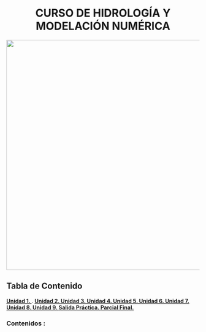 # <h1 align="center"> CURSO DE HIDROLOGÍA Y MODELACIÓN NUMÉRICA 

<p align="center">
  <img src="https://github.com/user-attachments/assets/833c7222-cf2d-45de-8e90-2c246d014131"width="600">
</p> 


## Tabla de Contenido

**[Unidad 1. ](#Unidad-1-Introducción-y-Balance-Hídrico)**.
**[Unidad 2. ](#Precipitación-y-Nieve)**
**[Unidad 3. ](#Unidad-1-Interacción-entre-las-aguas-superficiales-y-las-aguas-subterráneas-y-su-impacto-en-las-planicies-de-inundación)**
**[Unidad 4. ](#Unidad-1-Interacción-entre-las-aguas-superficiales-y-las-aguas-subterráneas-y-su-impacto-en-las-planicies-de-inundación)**
**[Unidad 5. ](#Unidad-1-Interacción-entre-las-aguas-superficiales-y-las-aguas-subterráneas-y-su-impacto-en-las-planicies-de-inundación)**
**[Unidad 6. ](#Unidad-1-Interacción-entre-las-aguas-superficiales-y-las-aguas-subterráneas-y-su-impacto-en-las-planicies-de-inundación)**
**[Unidad 7. ](#Unidad-1-Interacción-entre-las-aguas-superficiales-y-las-aguas-subterráneas-y-su-impacto-en-las-planicies-de-inundación)**
**[Unidad 8. ](#Unidad-1-Interacción-entre-las-aguas-superficiales-y-las-aguas-subterráneas-y-su-impacto-en-las-planicies-de-inundación)**
**[Unidad 9. ](#Unidad-1-Interacción-entre-las-aguas-superficiales-y-las-aguas-subterráneas-y-su-impacto-en-las-planicies-de-inundación)**
**[Salida Práctica. ](#Salida-práctica)**
**[Parcial Final. ](#Parcial-Final)**

### Contenidos :


